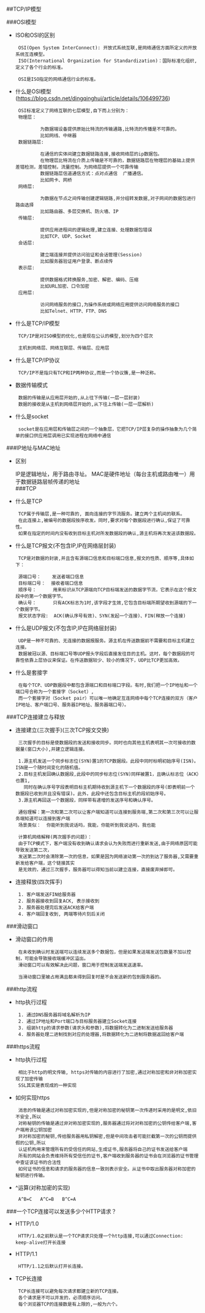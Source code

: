 ##TCP/IP模型

###OSI模型

 * ISO和OSI的区别
        
        OSI(Open System InterConnect): 开放式系统互联,是网络通信方面所定义的开放系统互连模型。
        ISO(International Organization for Standardization)：国际标准化组织,定义了各个行业的标准。
        
        OSI是ISO指定的网络通信行业的标准。
 
 * 什么是OSI模型(https://blog.csdn.net/dingqinghui/article/details/106499736)
        
        OSI标准定义了网络互联的七层模型,自下而上分别为：
        物理层：
                
                为数据端设备提供原始比特流的传输通路,比特流的传播是不可靠的。
                比如网线、中继器
        数据链路层: 
        
                在通信的实体间建立数据链路连接,接收网络层的ip数据包。
                在物理层比特流在介质上传输是不可靠的，数据链路层在物理层的基础上提供差错检测，差错控制，流量控制。为网络层提供一个可靠传输
                数据链路层信道通信方式：点对点通信  广播通信。
                比如网卡、网桥
        网络层:
                
                为数据在节点之间传输创建逻辑链路,并分组转发数据,对子网间的数据包进行路由选择
                比如路由器、多层交换机、防火墙、IP
        传输层:
                
                提供应用进程间的逻辑处理,建立连接、处理数据包错误
                比如TCP、UDP、Socket
        会话层:
                
                建立端连接并提供访问验证和会话管理(Session)
                比如服务器验证用户登录、断点续传
        表示层:
                
                提供数据格式转换服务,加密、解密、编码、压缩
                比如URL加密、口令加密
        应用层:
                
                访问网络服务的接口,为操作系统或网络应用提供访问网络服务的接口
                比如Telnet、HTTP、FTP、DNS
        
 * 什么是TCP/IP模型
        
        TCP/IP是对ISO模型的优化,也是现在公认的模型,划分为四个层次
        
        主机到网络层、网络互联层、传输层、应用层

 * 什么是TCP/IP协议
        
        TCP/IP不是指只有TCP和IP两种协议,而是一个协议簇,是一种泛称。
         
 * 数据传输模式
        
        数据的传输是从应用层开始的,从上往下传输(一层一层封装)
        数据的接收是从主机到网络层开始的,从下往上传输(一层一层解析)
        
 * 什么是socket
        
        socket是在应用层和传输层之间的一个抽象层，它把TCP/IP层复杂的操作抽象为几个简单的接口供应用层调用已实现进程在网络中通信

###IP地址与MAC地址        
        
 * 区别  
        
      IP是逻辑地址，用于路由寻址。
      MAC是硬件地址（每台主机或路由唯一）用于数据链路层帧传递的地址      
###TCP
 
 * 什么是TCP
        
        TCP属于传输层,是一种可靠的, 面向连接的字节流服务。建立两个主机间的联系。
        在此连接上,被编号的数据段按序收发。同时,要求对每个数据段进行确认,保证了可靠性。
        如果在指定的时间内没有收到目标主机对所发数据段的确认,源主机将再次发送该数据段。　　
        
 * 什么是TCP报文(不包含IP,IP在网络层封装)
        
        TCP是对数据的封装,并且含有源端口信息和目标端口信息,报文的性质、顺序等,具体如下：
        
        源端口号：    发送者端口信息
        目标端口号：  接收者端口信息
        顺序号：      用来标识从TCP源端向TCP目标端发送的数据字节流，它表示在这个报文段中的第一个数据字节。
        确认号：      只有ACK标志为1时,该字段才生效,它包含目标端所期望收到源端的下一个数据字节。
        报文状态字段:  ACK(确认序号有效)、SYN(发起一个连接)、FIN(释放一个连接)

 * 什么是UDP报文(不包含IP,IP在网络层封装)   
        
        UDP是一种不可靠的、无连接的数据报服务。源主机在传送数据前不需要和目标主机建立连接。
        数据被冠以源、目标端口号等UDP报头字段后直接发往目的主机。这时，每个数据段的可靠性依靠上层协议来保证。在传送数据较少、较小的情况下，UDP比TCP更加高效。　　
             
 * 什么是套接字
        
        在每个TCP、UDP数据段中都包含源端口和目标端口字段。有时,我们把一个IP地址和一个端口号合称为一个套接字（Socket）,
        而一个套接字对（Socket pair）可以唯一地确定互连网络中每个TCP连接的双方（客户IP地址、客户端口号、服务器IP地址、服务器端口号）。
        
###TCP连接建立与释放
        
 * 连接建立(三次握手)(三次TCP报文交换)
        
        三次握手的目标是使数据段的发送和接收同步。同时也向其他主机表明其一次可接收的数据量(窗口大小),并建立逻辑连接。
        
        1.源主机发送一个同步标志位(SYN)置1的TCP数据段。此段中同时标明初始序号(ISN)。ISN是一个随时间变化的随机值。　　
        2.目标主机发回确认数据段,此段中的同步标志位(SYN)同样被置1，且确认标志位（ACK）也置1,
          同时在确认序号字段表明目标主机期待收到源主机下一个数据段的序号(即表明前一个数据段已收到并且没有错误)。此外，此段中还包含目标主机的段初始序号。
        3.源主机再回送一个数据段，同样带有递增的发送序号和确认序号。　
        
        通俗理解：第一次和第二次可以让客户端知道可以连接到服务端,第二次和第三次可以让服务端知道可以连接到客户端
        场景类似：  你能听到我说话吗，我能，你能听到我说话吗，我也能
        
        计算机网络解释(两次握手的问题)：
        由于TCP模式下，客户端没有收到确认请求会认为失败而进行重新发送,由于网络原因可能导致发送第二次，
        发送第二次时会清除第一次的信息，如果是因为网络波动第一次的到达了服务器,又需要重新发给客户端，这个链接其实
        是无效的，通过三次握手，服务器可以得知当前以建立连接，直接废弃掉即可。
        
 * 连接释放(四次挥手)
    
        1. 客户端发送FIN给服务器
        2. 服务器接收到回复ACK, 表示接收到
        3. 服务器处理完后发送ACK给客户端
        4. 客户端回复收到, 两端等待片刻后关闭
        
        

###滑动窗口
 * 滑动窗口的作用
        
        在未收到确认时发送端可以连续发送多个数据包，但是如果发送端发送包数量不加以控制，可能会导致接收端缓冲区溢出。
        滑动窗口可以有效解决此问题，窗口用于控制发送端发送速率。
        
        当滑动窗口里被占用满且都未得到回复时是不会发送新的包到服务器的。

###http流程
 * http执行过程
        
        1. 通过DNS服务器将域名解析为IP
        2. 通过IP地址和Port端口与目标服务器建立Socket连接
        3. 组装http的请求参数(请求头和参数),将数据转化为二进制发送给服务器
        4. 服务器处理二进制找到对应的处理器,将数据转化为二进制将数据返回给客户端
        
        
###https流程

 * http执行过程
        
        相比于http的明文传输, https对传输的内容进行了加密,通过对称加密和非对称加密实现了加密传输
        SSL其实是表现成的一种实现
 
 * 如何实现https
        
        消息的传输是通过对称加密实现的,但是对称加密的秘钥第一次传递时采用的是明文,依旧不安全,所以
        对称秘钥的传输是通过非对称加密实现的,服务器通过将对对称加密的公钥传给客户端,客户端用该公钥加密
        非对称加密的秘钥,传给服务器用私钥解密,但是中间攻击者可能拦截第一次的公钥而提供假的公钥,所以
        认证机构用来管理所有的受信任的网站,生成证书,服务器将自己的证书发送给客户端
        所有的网站会负责维持所有受信任的证书,客户端收到服务器的证书会在浏览器的证书管理中查证该证书的合法性
        如何证书的信息和请求的服务器的信息一致则表示安全。从证书中取出服务器对称加密的秘钥进行传输。
 
 * ^运算(对称加密的实现)
        
        A^B=C   A^C=B   B^C=A
        
        
###一个TCP连接可以发送多少个HTTP请求？

 * HTTP/1.0
        
        HTTP/1.0之前默认是一个TCP请求只处理一个http连接,可以通过Connection: keep-alive打开长连接
 
 * HTTP/1.1 
        
        HTTP/1.1之后默认打开长连接。
 
 * TCP长连接     
        
        TCP长连接可以避免每次请求都建立新的TCP连接。
        各个请求是不可以并发的，必须顺序访问。
        每个浏览器TCP的连接数是有上限的,一般为六个。